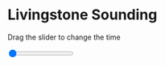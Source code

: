 <h1>Livingstone Sounding</h1>
<p>Drag the slider to change the time</p>

<div class="slidecontainer">
<input oninput='setImage(this)' class="slider" type="range" min="0" max="6" value="0" step="1" />
<img id='img'/>
</div>

<script>
var img = document.getElementById('img');
var img_array = ['/assets/images/skwt/skd_livingstone_wrfout_d01_2020-04-17_12:00:00.png',
'/assets/images/skwt/skd_livingstone_wrfout_d01_2020-04-17_18:00:00.png',
'/assets/images/skwt/skd_livingstone_wrfout_d01_2020-04-18_00:00:00.png',
'/assets/images/skwt/skd_livingstone_wrfout_d01_2020-04-18_06:00:00.png',
'/assets/images/skwt/skd_livingstone_wrfout_d01_2020-04-18_12:00:00.png',
'/assets/images/skwt/skd_livingstone_wrfout_d01_2020-04-18_18:00:00.png',];
function setImage(obj)
{
        var value = obj.value;
        img.src = img_array[value];

}
</script>
